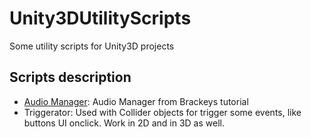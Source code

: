 # Unity3DUtilityScripts
Some utility scripts for Unity3D projects

## Scripts description
- [Audio Manager](https://www.youtube.com/watch?v=6OT43pvUyfY): Audio Manager from Brackeys tutorial
- Triggerator: Used with Collider objects for trigger some events, like buttons UI onclick. Work in 2D and in 3D as well.
